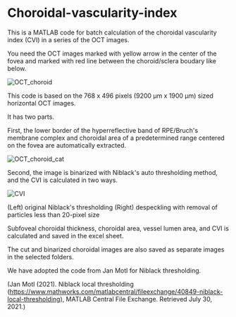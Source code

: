 # Choroidal-vascularity-index

This is a MATLAB code for batch calculation of the choroidal vascularity index (CVI) in a series of the OCT images.

You need the OCT images marked with yellow arrow in the center of the fovea and marked with red line between the choroid/sclera boudary like below.

![OCT_choroid](https://user-images.githubusercontent.com/56453229/127603648-e2019e0c-c9ed-4c15-b8df-3967ea591ec0.jpg)

This code is based on the 768 x 496 pixels (9200 μm x 1900 μm) sized horizontal OCT images.


It has two parts.

First, the lower border of the hyperreflective band of RPE/Bruch's membrane complex and choroidal area of a predetermined range centered on the fovea are automatically extracted.

![OCT_choroid_cat](https://user-images.githubusercontent.com/56453229/127603887-cb73834d-bae1-4076-8846-67c0de69bd83.jpg)


Second, the image is binarized with Niblack's auto thresholding method, and the CVI is calculated in two ways.

![CVI](https://user-images.githubusercontent.com/56453229/127604213-e0ae9673-44a2-4bf2-8d64-50c47023fad6.jpg)

(Left) original Niblack's thresholding     (Right) despeckling with removal of particles less than 20-pixel size 


Subfoveal choroidal thickness, choroidal area, vessel lumen area, and CVI is calculated and saved in the excel sheet.

The cut and binarized choroidal images are also saved as separate images in the selected folders.


We have adopted the code from Jan Motl for Niblack thresholding. 

(Jan Motl (2021). Niblack local thresholding (https://www.mathworks.com/matlabcentral/fileexchange/40849-niblack-local-thresholding), MATLAB Central File Exchange. Retrieved July 30, 2021.)
